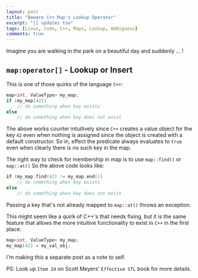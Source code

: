 ```yaml
---
layout: post
title: "Beware C++ Map's Lookup Operator"
excerpt: "[] updates too"
tags: [Linux, Code, C++, Maps, Lookup, Ambiguous]
comments: true
---
```

Imagine you are walking in the park on a beautiful day and suddenly ... !

## ``map:operator[]`` - Lookup or Insert
This is one of those quirks of the language ``C++``:
```cpp
map<int, ValueType> my_map;
if (my_map[42])
    // do something when key exists
else
    // do something when key does not exist
```

The above works counter intuitively since ``C++`` creates a value object for the
key ``42`` even when nothing is assigned since the object is created with a
default constructor. So in, effect the predicate always evaluates to ``true``
even when clearly there is no such key in the map.

The right way to check for membership in map is to use ``map::find()`` or ``map::at()``
So the above code looks like:
```cpp
if (my_map.find(42) != my_map.end())
    // do something when key exists
else
    // do something when key does not exist
```
Passing a key that's not already mapped to ``map::at()`` throws an exception.

This might seem like a quirk of C++'s that needs fixing, but it is the same
feature that allows the more intuitive functionality to exist in ``C++`` in the
first place:
```cpp
map<int, ValueType> my_map;
my_map[42] = my_val_obj;
```

I'm making this a separate post as a note to self.

PS: Look up ``Item 24`` on Scott Meyers' ``Effective STL`` book for more
details.
